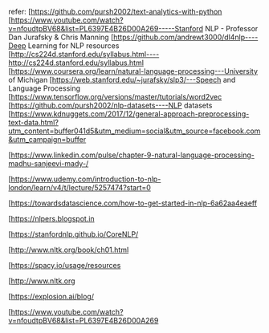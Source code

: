 


refer:
[https://github.com/pursh2002/text-analytics-with-python
[https://www.youtube.com/watch?v=nfoudtpBV68&list=PL6397E4B26D00A269-----Stanford NLP - Professor Dan Jurafsky & Chris Manning
[https://github.com/andrewt3000/dl4nlp----Deep Learning for NLP resources
[http://cs224d.stanford.edu/syllabus.html----http://cs224d.stanford.edu/syllabus.html
[https://www.coursera.org/learn/natural-language-processing---University of Michigan
[https://web.stanford.edu/~jurafsky/slp3/---Speech and Language Processing
[https://www.tensorflow.org/versions/master/tutorials/word2vec
[https://github.com/pursh2002/nlp-datasets----NLP datasets
[https://www.kdnuggets.com/2017/12/general-approach-preprocessing-text-data.html?utm_content=buffer041d5&utm_medium=social&utm_source=facebook.com&utm_campaign=buffer

[https://www.linkedin.com/pulse/chapter-9-natural-language-processing-madhu-sanjeevi-mady-/

[https://www.udemy.com/introduction-to-nlp-london/learn/v4/t/lecture/5257474?start=0

[https://towardsdatascience.com/how-to-get-started-in-nlp-6a62aa4eaeff

[https://nlpers.blogspot.in

[https://stanfordnlp.github.io/CoreNLP/

[http://www.nltk.org/book/ch01.html

[https://spacy.io/usage/resources

[http://www.nltk.org

[https://explosion.ai/blog/

[https://www.youtube.com/watch?v=nfoudtpBV68&list=PL6397E4B26D00A269



